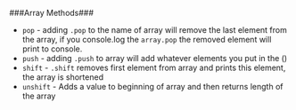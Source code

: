 ###Array Methods###
- `pop` - adding `.pop` to the name of array will remove the last element from the array, if you console.log the `array.pop` the removed element will print to console.
- `push` - adding `.push` to array will add whatever elements you put in the ()
- `shift` - `.shift` removes first element from array and prints this element, the array is shortened
- `unshift` - Adds a value to beginning of array and then returns length of the array
